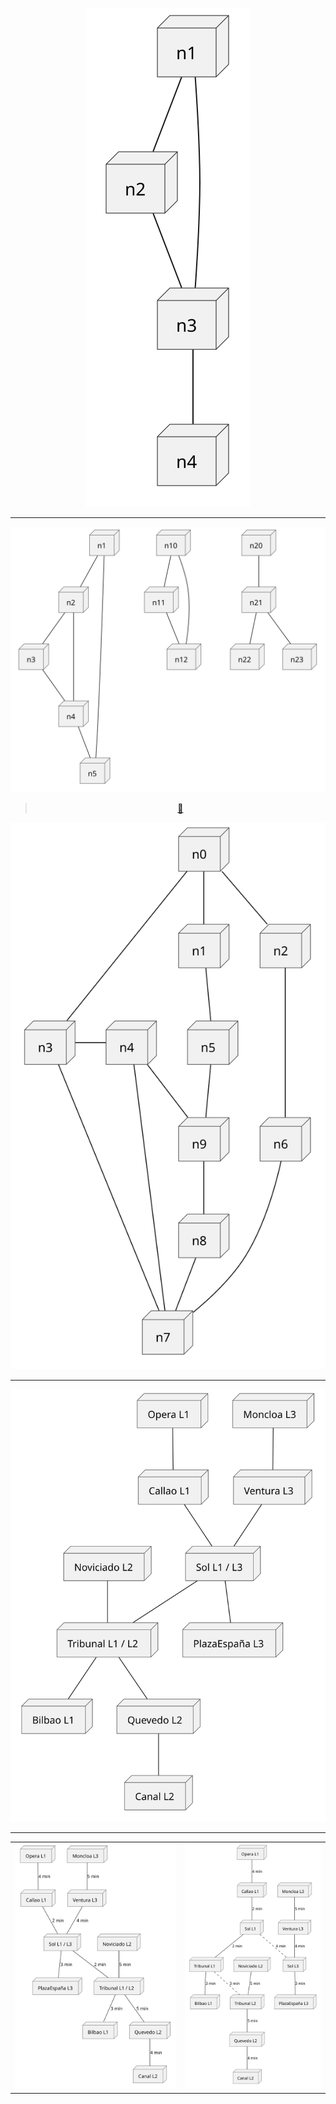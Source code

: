 <div align=center>
  
![](/images/temario/004-grafos/grafoBasico.svg)

---

![](/images/temario/004-grafos/grafos.svg)

> [🚶](🚶.md)

![](/images/temario/004-grafos/masGrafos.svg)

---

![](/images/temario/004-grafos/grafoExtendido.svg)

---

|||
|:-:|:-:|
|![](/images/temario/004-grafos/grafoExtendido02.svg)|![](/images/temario/004-grafos/grafoExtendido03.svg)

</div>
